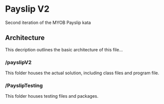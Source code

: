 # Payslip V2
Second iteration of the MYOB Payslip kata

## Architecture
This decription outlines the basic architecture of this file...

### /payslipV2
This folder houses the actual solution, including class files and program file.

### /PayslipTesting
This folder houses testing files and packages.

